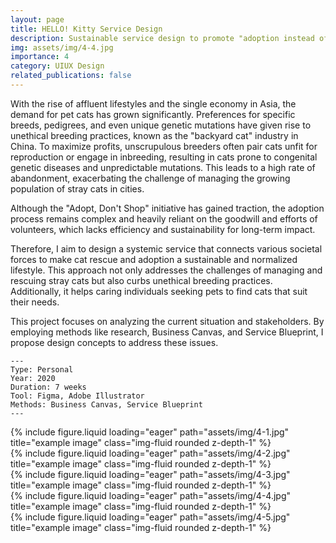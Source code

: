 ```yaml
---
layout: page
title: HELLO! Kitty Service Design
description: Sustainable service design to promote "adoption instead of purchase" for pet cats
img: assets/img/4-4.jpg
importance: 4
category: UIUX Design
related_publications: false
---
```


With the rise of affluent lifestyles and the single economy in Asia, the demand for pet cats has grown significantly. Preferences for specific breeds, pedigrees, and even unique genetic mutations have given rise to unethical breeding practices, known as the "backyard cat" industry in China. To maximize profits, unscrupulous breeders often pair cats unfit for reproduction or engage in inbreeding, resulting in cats prone to congenital genetic diseases and unpredictable mutations. This leads to a high rate of abandonment, exacerbating the challenge of managing the growing population of stray cats in cities.

Although the "Adopt, Don't Shop" initiative has gained traction, the adoption process remains complex and heavily reliant on the goodwill and efforts of volunteers, which lacks efficiency and sustainability for long-term impact.

Therefore, I aim to design a systemic service that connects various societal forces to make cat rescue and adoption a sustainable and normalized lifestyle. This approach not only addresses the challenges of managing and rescuing stray cats but also curbs unethical breeding practices. Additionally, it helps caring individuals seeking pets to find cats that suit their needs.

This project focuses on analyzing the current situation and stakeholders. By employing methods like research, Business Canvas, and Service Blueprint, I propose design concepts to address these issues.

    ---
    Type: Personal
    Year: 2020
    Duration: 7 weeks
    Tool: Figma, Adobe Illustrator
    Methods: Business Canvas, Service Blueprint
    ---


<div class="row">
    <div class="col-sm mt-3 mt-md-0">
        {% include figure.liquid loading="eager" path="assets/img/4-1.jpg" title="example image" class="img-fluid rounded z-depth-1" %}
    </div>
</div>

<div class="row">
    <div class="col-sm mt-3 mt-md-0">
        {% include figure.liquid loading="eager" path="assets/img/4-2.jpg" title="example image" class="img-fluid rounded z-depth-1" %}
    </div>
</div>
<div class="row">
    <div class="col-sm mt-3 mt-md-0">
        {% include figure.liquid loading="eager" path="assets/img/4-3.jpg" title="example image" class="img-fluid rounded z-depth-1" %}
    </div>
</div>
<div class="row">
    <div class="col-sm mt-3 mt-md-0">
        {% include figure.liquid loading="eager" path="assets/img/4-4.jpg" title="example image" class="img-fluid rounded z-depth-1" %}
    </div>
</div>
<div class="row">
    <div class="col-sm mt-3 mt-md-0">
        {% include figure.liquid loading="eager" path="assets/img/4-5.jpg" title="example image" class="img-fluid rounded z-depth-1" %}
    </div>
</div>